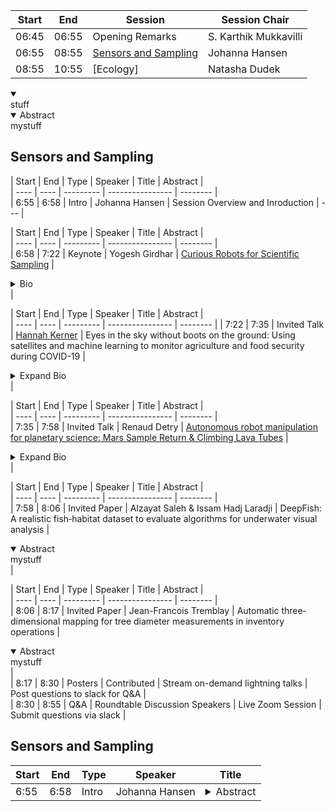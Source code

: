 | Start | End | Session | Session Chair | 
| ---- | ---- | --------- | ---------------- |  
| 06:45 | 06:55 |  Opening Remarks | S. Karthik Mukkavilli | 
| 06:55 | 08:55 | [Sensors and Sampling](#Sensors-and-Sampling) | Johanna Hansen |  
| 08:55 | 10:55 | [Ecology] | Natasha Dudek |   


<details open>
  <summary></summary>
  stuff
  </details>
  
  
  
<details open> <summary>Abstract</summary>mystuff</details>

## Sensors and Sampling

| Start | End | Type | Speaker | Title | Abstract |    
| ---- | ---- | --------- | ---------------- | -------- |  
| 6:55 | 6:58 | Intro | Johanna Hansen | Session Overview and Inroduction |  --- | 


| Start | End | Type | Speaker | Title | Abstract |    
| ---- | ---- | --------- | ---------------- | -------- |  
| 6:58 | 7:22 | Keynote | Yogesh Girdhar | [Curious Robots for Scientific Sampling](http://warp.whoi.edu/) |  <details closed> <summary> Bio</summary>WARPLab's research focuses on both the science and systems of exploration robots in extreme, communication starved environments such as the deep sea. It aims to develop robotics and machine learning-based techniques to enable search, discovery, and mapping of natural phenomena that are difficult to observe and study due to various physical and information-theoretic challenges. WARPLab is headed by Yogesh Girdhar, and is part of the Deep Submergence Laboratory (DSL), and the Applied Ocean Physics & Engineering (AOPE) department at Woods Hole Oceanographic Institution.</details> |  


| Start | End | Type | Speaker | Title | Abstract |    
| ---- | ---- | --------- | ---------------- | -------- | 
| 7:22 | 7:35 | Invited Talk | [Hannah Kerner](https://hannah-rae.github.io/) | Eyes in the sky without boots on the ground: Using satellites and machine learning to monitor agriculture and food security during COVID-19 | <details closed> <summary>Expand Bio</summary>Hannah Kerner is an Assistant Research Professor at the University of Maryland, College Park. Her research focuses on developing machine learning solutions for remote sensing applications in agricultural monitoring, food security, and Earth/planetary science. She is the Machine Learning Lead and U.S. Domestic Co-Lead for NASA Harvest, NASA’s food security initiative run out of the University of Maryland.</details>  |  
 
| Start | End | Type | Speaker | Title | Abstract |    
| ---- | ---- | --------- | ---------------- | -------- |  
| 7:35 | 7:58 | Invited Talk | Renaud Detry | [Autonomous robot manipulation for planetary science: Mars Sample Return & Climbing Lava Tubes](http://renaud-detry.net/) | <details closed> <summary>Expand Bio</summary>This talk will highlight work at NASA on robotic missions from a machine vision perspective. The discussion will focus on the science questions that NASA hopes to answer through returned samples from Mars and the challenges imposed on robotic systems used for scientific data collection. 
Renaud Detry is the group leader for the Perception Systems group at NASA's Jet Propulsion Laboratory (JPL). Detry earned his Master's and Ph.D. degrees in computer engineering and robot learning from ULiege in 2006 and 2010. He served as a postdoc at KTH and ULiege between 2011 and 2015, before joining the Robotics and Mobility Section at JPL in 2016. His research interests are perception and learning for manipulation, robot grasping, and mobility, for terrestrial and planetary applications. At JPL, Detry leads the machine-vision team of the Mars Sample Return surface mission, and he leads and contributes to a variety of research projects related to industrial robot manipulation, orbital image understanding, in-space assembly, and autonomous wheeled or legged mobility for Mars, Europa, and Enceladus.</details>  |  
  
| Start | End | Type | Speaker | Title | Abstract |    
| ---- | ---- | --------- | ---------------- | -------- |  
| 7:58 | 8:06 | Invited Paper | Alzayat Saleh & Issam Hadj Laradji | DeepFish: A realistic fish‑habitat dataset to evaluate algorithms for underwater visual analysis |  <details open> <summary>Abstract</summary>mystuff</details>  |  
  
| Start | End | Type | Speaker | Title | Abstract |    
| ---- | ---- | --------- | ---------------- | -------- |  
| 8:06 | 8:17 | Invited Paper | Jean-Francois Tremblay | Automatic three‐dimensional mapping for tree diameter measurements in inventory operations | <details open> <summary>Abstract</summary>mystuff</details>  |    
| 8:17 | 8:30 | Posters | Contributed | Stream on-demand lightning talks | Post questions to slack for Q&A |   
| 8:30 | 8:55 | Q&A | Roundtable Discussion Speakers | Live Zoom Session  | Submit questions via slack |   

## Sensors and Sampling
 | Start | End | Type | Speaker | Title |   
 | ---- | ---- | --------- | ---------------- | -------- |  
 | 6:55 | 6:58 | Intro | Johanna Hansen | <details closed> <summary>Abstract</summary>mystuff</details>  |
